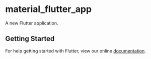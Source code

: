 # material_flutter_app

A new Flutter application.

## Getting Started

For help getting started with Flutter, view our online
[documentation](https://flutter.io/).

